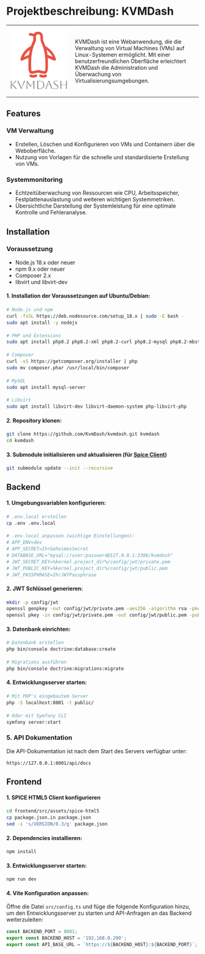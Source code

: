 # Projektbeschreibung: KVMDash

<table style="border-collapse: collapse; width: 100%;">
    <tr>
        <td style="width: 150px; padding: 10px; vertical-align: middle;">
            <img src="frontend/src/assets/kvmdash.svg" alt="KvmDash Logo" style="max-width: 100%;">
        </td>
        <td style="padding: 10px; vertical-align: middle;">
            KVMDash ist eine Webanwendung, die die Verwaltung von Virtual Machines (VMs) auf Linux-Systemen ermöglicht. 
            Mit einer benutzerfreundlichen Oberfläche erleichtert KVMDash die Administration und Überwachung von Virtualisierungsumgebungen.
        </td>
    </tr>
</table>


## Features

### VM Verwaltung
* Erstellen, Löschen und Konfigurieren von VMs und Containern über die Weboberfläche.
* Nutzung von Vorlagen für die schnelle und standardisierte Erstellung von VMs.

### Systemmonitoring
* Echtzeitüberwachung von Ressourcen wie CPU, Arbeitsspeicher, Festplattenauslastung und weiteren wichtigen Systemmetriken.
* Übersichtliche Darstellung der Systemleistung für eine optimale Kontrolle und Fehleranalyse.



## Installation

### Voraussetzung

* Node.js 18.x oder neuer
* npm 9.x oder neuer
* Composer 2.x
* libvirt und libvirt-dev

#### 1. Installation der Voraussetzungen auf Ubuntu/Debian:
```bash
# Node.js und npm
curl -fsSL https://deb.nodesource.com/setup_18.x | sudo -E bash -
sudo apt install -y nodejs

# PHP und Extensions
sudo apt install php8.2 php8.2-xml php8.2-curl php8.2-mysql php8.2-mbstring php8.2-zip

# Composer
curl -sS https://getcomposer.org/installer | php
sudo mv composer.phar /usr/local/bin/composer

# MySQL
sudo apt install mysql-server

# Libvirt
sudo apt install libvirt-dev libvirt-daemon-system php-libvirt-php
```

#### 2. Repository klonen:
```bash
git clone https://github.com/KvmDash/kvmdash.git kvmdash
cd kvmdash
```

####  3. Submodule initialisieren und aktualisieren (für [Spice Client](https://gitlab.freedesktop.org/spice/spice-html5))
```bash
git submodule update --init --recursive
```


## Backend

#### 1. Umgebungsvariablen konfigurieren:
```bash
# .env.local erstellen
cp .env .env.local

# .env.local anpassen (wichtige Einstellungen):
# APP_ENV=dev
# APP_SECRET=IhrGeheimesSecret
# DATABASE_URL="mysql://user:password@127.0.0.1:3306/kvmdash"
# JWT_SECRET_KEY=%kernel.project_dir%/config/jwt/private.pem
# JWT_PUBLIC_KEY=%kernel.project_dir%/config/jwt/public.pem
# JWT_PASSPHRASE=IhrJWTPassphrase
```

#### 2. JWT Schlüssel generieren:
```bash
mkdir -p config/jwt
openssl genpkey -out config/jwt/private.pem -aes256 -algorithm rsa -pkeyopt rsa_keygen_bits:4096
openssl pkey -in config/jwt/private.pem -out config/jwt/public.pem -pubout
```

#### 3. Datenbank einrichten:
```bash
# Datenbank erstellen
php bin/console doctrine:database:create

# Migrations ausführen
php bin/console doctrine:migrations:migrate
```

#### 4. Entwicklungsserver starten:
```bash
# Mit PHP's eingebautem Server
php -S localhost:8001 -t public/

# Oder mit Symfony CLI
symfony server:start
```

### 5. API Dokumentation
Die API-Dokumentation ist nach dem Start des Servers verfügbar unter:
```
https://127.0.0.1:8001/api/docs
```


## Frontend 

#### 1. SPICE HTML5 Client konfigurieren
```bash
cd frontend/src/assets/spice-html5
cp package.json.in package.json
sed -i 's/VERSION/0.3/g' package.json
```

####  2. Dependencies installieren:
```bash
npm install
```

####  3. Entwicklungsserver starten:
```bash
npm run dev
```

#### 4. Vite Konfiguration anpassen:
Öffne die Datei `src/config.ts` und füge die folgende Konfiguration hinzu, um den Entwicklungsserver zu starten und API-Anfragen an das Backend weiterzuleiten:

```javascript
const BACKEND_PORT = 8001;
export const BACKEND_HOST = '192.168.0.200';
export const API_BASE_URL = `https://${BACKEND_HOST}:${BACKEND_PORT}`;
```





